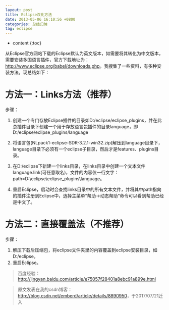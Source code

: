 ```yaml
---
layout: post
title: Eclipse汉化方法
date: 2013-05-06 16:10:56 +0800
categories: 总结归纳
tag: eclipse
---
```


* content
{:toc}


从Eclipse官方网站下载的Eclipse默认为英文版本，如需要将其转化为中文版本，需要安装多国语言插件，官方下载地址为：<http://www.eclipse.org/babel/downloads.php>。我搜集了一些资料，有多种安装方法。现总结如下：
# 方法一：Links方法（推荐）
步骤：

1. 创建一个专门存放Eclipse插件的目录如D:/eclipse/eclipse_plugins，并在此总插件目录下创建一个用于存放语言包插件的目录language，即D:/eclipse/eclipse_plugins/language

2. 将语言包(NLpack1-eclipse-SDK-3.2.1-win32.zip)解压到language目录下，language目录下必须有一个eclipse子目录，然后才是features、plugins目录。

3. 在D:/eclipse下新建一个links目录，在links目录中创建一个文本文件language.link(可任意取名)，文件的内容仅一行文字：path=D:\\eclipse\\eclipse_plugins\\language。

4. 重启Eclipse，启动时会查找links目录中的所有文本文件，并将其中path指向的插件注册到Eclipse中，选择主菜单“帮助→动态帮助”命令可以看到帮助已经是中文了。

# 方法二：直接覆盖法（不推荐）
步骤：

1. 解压下载后压缩包，将eclipse文件夹里的内容覆盖到eclipse安装目录，如D:/eclipse。
2. 重启Eclipse。

> 百度经验：<http://jingyan.baidu.com/article/e75057f28401a8ebc91a899e.html>

> 原文发表在我的csdn博客：<http://blog.csdn.net/emberd/article/details/8890950>，于2017/07/21迁入